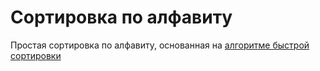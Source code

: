 # Сортировка по алфавиту
Простая сортировка по алфавиту, основанная на [алгоритме быстрой сортировки](https://habr.com/ru/company/otus/blog/524948/)
